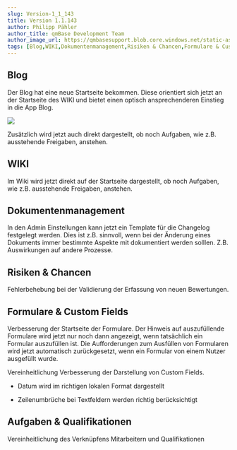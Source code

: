 ```yaml
---
slug: Version-1_1_143
title: Version 1.1.143
author: Philipp Pähler
author_title: qmBase Development Team
author_image_url: https://qmbasesupport.blob.core.windows.net/static-assets/img/persons/paehler_round.png
tags: [Blog,WIKI,Dokumentenmanagement,Risiken & Chancen,Formulare & Custom Fields,Aufgaben & Qualifikationen, Changelog]
---
```

## Blog

Der Blog hat eine neue Startseite bekommen. Diese orientiert sich jetzt an der Startseite des WIKI und bietet einen optisch ansprechenderen Einstieg in die App Blog.

![](https://caqadmin.blob.core.windows.net/releasenotes/131/a099d8b3-3060-4bf2-8088-4818432d9828-images-mceclip0.png)

Zusätzlich wird jetzt auch direkt dargestellt, ob noch Aufgaben, wie z.B. ausstehende Freigaben, anstehen.

## WIKI

Im Wiki wird jetzt direkt auf der Startseite dargestellt, ob noch Aufgaben, wie z.B. ausstehende Freigaben, anstehen.

## Dokumentenmanagement

In den Admin Einstellungen kann jetzt ein Template für die Changelog festgelegt werden. Dies ist z.B. sinnvoll, wenn bei der Änderung eines Dokuments immer bestimmte Aspekte mit dokumentiert werden solllen. Z.B. Auswirkungen auf andere Prozesse.

## Risiken & Chancen

Fehlerbehebung bei der Validierung der Erfassung von neuen Bewertungen.

## Formulare & Custom Fields

Verbesserung der Startseite der Formulare. Der Hinweis auf auszufüllende Formulare wird jetzt nur noch dann angezeigt, wenn tatsächlich ein Formular auszufüllen ist. Die Aufforderungen zum Ausfüllen von Formularen wird jetzt automatisch zurückgesetzt, wenn ein Formular von einem Nutzer ausgefüllt wurde.

Vereinheitlichung Verbesserung der Darstellung von Custom Fields.

*   Datum wird im richtigen lokalen Format dargestellt

*   Zeilenumbrüche bei Textfeldern werden richtig berücksichtigt

## Aufgaben & Qualifikationen

Vereinheitlichung des Verknüpfens Mitarbeitern und Qualifikationen